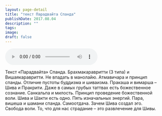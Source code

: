 ```yaml
---
layout: page-detail
title: "текст Парадвайта Спанда"
publishDate: 2017.08.04
description: ""
tags:
image:
draft: false
---
```


<audio title="2017.08.04 - текст Парадвайта Спанда.mp3" src="https://filer-api.advayta.org/v1.0/public/files/74914" controls=""></audio>

 Текст «Парадвайта» Спанда. Брахмакаравритти (3 типа) и Вишаякаравритти. Не впадать в манолайю. Атмавичара и принцип спанды. Отличие пустоты буддизма и шиваизма. Пракаша и вимарша – Шива и Пракрити. Даже в самых грубых таттвах есть божественное сознание. Санкальпа и милость. Принцип проведение божественной воли. Шива и Шакти есть одно. Пять изначальных энергий. Пара, вишеша и шамани спанда. Самоотдача. Зачем Шива создал эго. Свобода воли. То, что для нас страдание – это развлечение для Шивы. 

  
